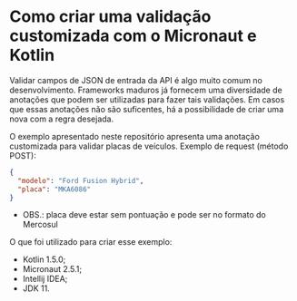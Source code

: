 # Como criar uma validação customizada com o Micronaut e Kotlin

Validar campos de JSON de entrada da API é algo muito comum no desenvolvimento. Frameworks maduros já fornecem uma 
diversidade de anotações que podem ser utilizadas para fazer tais validações. Em casos que essas anotações não são 
suficentes, há a possibilidade de criar uma nova com a regra desejada. 

O exemplo apresentado neste repositório apresenta uma anotação customizada para validar placas de veículos. Exemplo 
de request (método POST):
```json
{
  "modelo": "Ford Fusion Hybrid",
  "placa": "MKA6086"
}
```
- OBS.: placa deve estar sem pontuação e pode ser no formato do Mercosul

O que foi utilizado para criar esse exemplo:
- Kotlin 1.5.0;
- Micronaut 2.5.1;
- Intellij IDEA;
- JDK 11.

